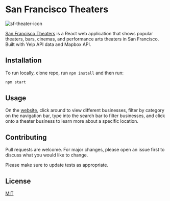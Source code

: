 # San Francisco Theaters

![sf-theater-icon](https://user-images.githubusercontent.com/61481150/156074264-9b87352c-561b-4e0b-82de-6ba6d5277b72.png)

[San Francisco Theaters](https://stanjdev.github.io/sf-theaters-react/) is a React web application that shows popular theaters, bars, cinemas, and performance arts theaters in San Francisco. Built with Yelp API data and Mapbox API.

## Installation

To run locally, clone repo, run `npm install` and then run:

```bash
npm start
```

## Usage
On the [website](https://stanjdev.github.io/sf-theaters-react/), click around to view different businesses, filter by category on the navigation bar, type into the search bar to filter businesses, and click onto a theater business to learn more about a specific location.

## Contributing
Pull requests are welcome. For major changes, please open an issue first to discuss what you would like to change.

Please make sure to update tests as appropriate.

## License
[MIT](https://choosealicense.com/licenses/mit/)
